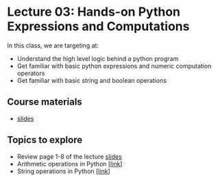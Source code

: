 # Lecture 03: Hands-on Python Expressions and Computations

In this class, we are targeting at:
* Understand the high level logic behind a python program
* Get familiar with basic python expressions and numeric computation operators
* Get familiar with basic string and boolean operations

## Course materials
* [slides](https://docs.google.com/presentation/d/1G-Au9Sd85CgBq5EVumfeqC0WizFx9MQU7T3FQLjBN94/edit#slide=id.p)

## Topics to explore
* Review page 1-8 of the lecture [slides](https://docs.google.com/presentation/d/1G-Au9Sd85CgBq5EVumfeqC0WizFx9MQU7T3FQLjBN94/edit#slide=id.p)
* Arithmetic operations in Python [[link](https://www.geeksforgeeks.org/python-arithmetic-operators/)]
* String operations in Python [[link](https://realpython.com/python-strings/)]
